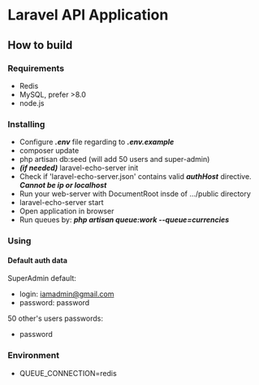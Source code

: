 # Laravel API Application

## How to build

### Requirements
* Redis
* MySQL, prefer >8.0
* node.js

### Installing
* Configure ***.env*** file regarding to ***.env.example***
* composer update
* php artisan db:seed (will add 50 users and super-admin)
* ***(if needed)*** laravel-echo-server init 
* Check if 'laravel-echo-server.json' contains valid ***authHost*** directive. ***Cannot be ip or localhost***
* Run your web-server with DocumentRoot insde of .../public directory
* laravel-echo-server start
* Open application in browser
* Run queues by: ***php artisan queue:work --queue=currencies***

### Using

#### Default auth data

SuperAdmin default:

* login: iamadmin@gmail.com 
* password: password

50 other's users passwords:
* password


### Environment
* QUEUE_CONNECTION=redis